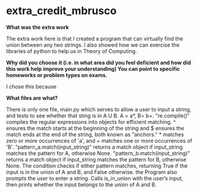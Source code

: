 # extra_credit_mbrusco
**What was the extra work**

The extra work here is that I created a program that can virtually find the union between any two strings. I also showed how we can exercise the libraries of python to help us in Theory of Computing. 



**Why did you choose it (i.e. in what area did you feel deficient and how did this work help improve your understanding) You can point to specific homeworks or problem types on exams.**

I chose this because


**What files are what?**

There is only one file, main.py which serves to allow a user to input a string, and tests to see whether that sting is in A U B. A = a*, B= b+. "re.compile()" compiles the regular expressions into objects for efficient matching. ^ ensures the match starts at the beginning of the string and $ ensures the match ends at the end of the string, both known as "anchors." * matches zero or more occurrences of 'a', and + matches one or more occurrences of 'B'. "pattern_a.match(input_string)" returns a match object if input_string matches the pattern for A, otherwise None. "pattern_b.match(input_string)" returns a match object if input_string matches the pattern for B, otherwise None. The condition checks if either pattern matches, returning True if the input is in the union of A and B, and False otherwise. the Program also prompts the user to enter a string. Calls is_in_union with the user’s input, then prints whether the input belongs to the union of A and B.

